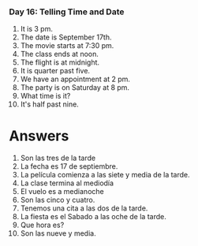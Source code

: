### Day 16: Telling Time and Date

1. It is 3 pm.
2. The date is September 17th.
3. The movie starts at 7:30 pm.
4. The class ends at noon.
5. The flight is at midnight.
6. It is quarter past five.
7. We have an appointment at 2 pm.
8. The party is on Saturday at 8 pm.
9. What time is it?
10. It's half past nine.

# Answers
1. Son las tres de la tarde
2. La fecha es 17 de septiembre. 
3. La película comienza a las siete y media de la tarde.
4. La clase termina al mediodía
5. El vuelo es a medianoche
6. Son las cinco y cuatro.
7. Tenemos una cita a las dos de la tarde.
8. La fiesta es el Sabado a las oche de la tarde.
9. Que hora es?
10. Son las nueve y media.